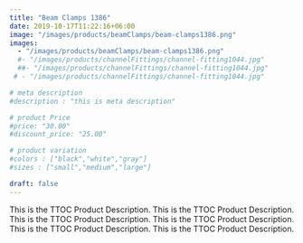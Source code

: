```yaml
---
title: "Beam Clamps 1386"
date: 2019-10-17T11:22:16+06:00
image: "/images/products/beamClamps/beam-clamps1386.png"
images: 
  - "/images/products/beamClamps/beam-clamps1386.png"
  #- "/images/products/channelFittings/channel-fitting1044.jpg"
  ##- "/images/products/channelFittings/channel-fitting1044.jpg"
 # - "/images/products/channelFittings/channel-fitting1044.jpg"

# meta description
#description : "this is meta description"

# product Price
#price: "30.00"
#discount_price: "25.00"

# product variation
#colors : ["black","white","gray"]
#sizes : ["small","medium","large"]

draft: false
---
```


This is the TTOC Product Description. This is the TTOC Product Description. This is the TTOC Product Description. This is the TTOC Product Description. This is the TTOC Product Description. This is the TTOC Product Description. 